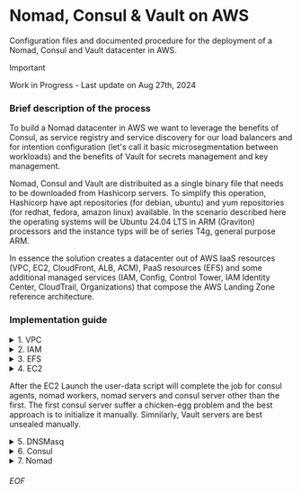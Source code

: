# Nomad, Consul & Vault on AWS
Configuration files and documented procedure for the deployment of a Nomad, Consul and Vault datacenter in AWS. 

> [!IMPORTANT]  
> Work in Progress - Last update on Aug 27th, 2024

### Brief description of the process
To build a Nomad datacenter in AWS we want to leverage the benefits of Consul, as service registry and service discovery for our load balancers and for intention configuration (let's call it basic microsegmentation between workloads) and the benefits of Vault for secrets management and key management. 

Nomad, Consul and Vault are distribuited as a single binary file that needs to be downloaded from Hashicorp servers. To simplify this operation, Hashicorp have apt repositories (for debian, ubuntu) and yum repositories (for redhat, fedora, amazon linux) available. In the scenario described here the operating systems will be Ubuntu 24.04 LTS in ARM (Graviton) processors and the instance typs will be of series T4g, general purpose ARM. 

In essence the solution creates a datacenter out of AWS IaaS resources (VPC, EC2, CloudFront, ALB, ACM), PaaS resources (EFS) and some additional managed services (IAM, Config, Control Tower, IAM Identity Center, CloudTrail, Organizations) that compose the AWS Landing Zone reference architecture. 


### Implementation guide

<details>
<summary>1. VPC</summary>

### VPC configuration
When a Landing Zone with Control Tower is implemented a default VPC has been already populated. Nonetheless, if we want to automate in full the creation and destruction of all resoruces related to Nomad, Consul and Vault it's prefereable to create a fresh new VPC. 

To create a new VPC using the AWS Management Console (or IaC), this new VPC that should satisfy the setup described in folder [VPC](vpc/readme.md).
</details>



<details>
<summary>2. IAM</summary>
  
### IAM configuration
IAM service is a managed solution for everything related to security and identity. The configuration herein described affects to the necessary configuraion (role and policy) for the use of an EC2 Instance Profile, an IAM role that is assigned to an EC2 Instance so it can get access to other AWS services. 

To create the necessary IAM configuration (role, policy), the setup is described in the implementation detail document in folder [IAM](iam/readme.md).
</details>



<details>
<summary>3. EFS</summary>
  
### EFS configuration
EFS service is a managed solution for a shared NFS resource disk that can grow up to petabytes. In this scenario is going to be used as a mechanism to exchange files, templates, drivers and other resources between the server instances of Nomad/Consul/Vault and the worker/agent instances. 

To create a new EFS shared disk to be accesible vía NFS4 following, the setup is described in the implementation detail document in folder [EFS](efs/readme.md).
</details>



<details>
<summary>4. EC2</summary>
  
### EC2 setup
ECS service is a IaaS solution for virtualmachines that can scale based upon user confiuration rules. The instances can be of many types, from general purpose to those for an specific purpose, like those oriented to memory, compute or inference. In the scenario herein describe tme selection is general purpose using ARM architecture. The reationale is compute capacity by price point.  

To create a new EC2 instance, the setup is described in the implementation detail document in folder [EC2](ec2/readme.md).

Please note that the ideal scenario, with/without IaC, is to use a Launch Template to avoid misconfigurations and improve personalization.
</details>

After the EC2 Launch the user-data script will complete the job for consul agents, nomad workers, nomad servers and consul server other than the first. The first consul server suffer a chicken-egg problem and the best approach is to initialize it manually. Simnilarly, Vault servers are best unsealed manually. 



<details>
<summary>5. DNSMasq</summary>

### DNSMasq setup process
Here are the steps to follow:  
  
  1. Copy certificates from EFS share to the right folder in `/etc/dnsmasq.conf`
  2. Enable and start services:  
       `systemctl enable dnsmasq`  
       `systemctl start dnsmasq`  
</details>



<details>
<summary>6. Consul</summary>

### Consul setup process
By the initialization of the first EC2 instance, that will operate as server, the first step is to configure the server. For this purpose there's a script called `nodeconfig.sh` that will populate a set of templates included herein with real values read from the IMDSv2 and a local .env file to personaliza all posible things in the server. When the configuration files are ready to run services, we'll start running command, taking note of values and fixing the configuration files minimally again. That's all. Here are the steps to follow:  
  
  1. Fix permission on folders:  
     `chmod consul:consul /etc/consul.d`  
  2. Initialize Consul's internal CA:  
       `consul tls ca create`
  3. Genearte certificates for all server instances using the internal CA (there are alternative methods using Vault described in the tech articles titled [Administer Consul access control tokens with Vault](https://developer.hashicorp.com/consul/tutorials/operate-consul/vault-consul-secrets), [Automatically Rotate Gossip Encryption Keys Secured in Vault](https://developer.hashicorp.com/consul/tutorials/operate-consul/vault-kv-consul-secure-gossip?productSlug=consul&tutorialSlug=vault-secure&tutorialSlug=vault-kv-consul-secure-gossip) and [Generate mTLS Certificates for Consul with Vault](https://developer.hashicorp.com/consul/tutorials/operate-consul/vault-pki-consul-secure-tls):  
     `consul tls cert create -server -dc dc1`  
       Repeat this command 3/5/7 times to generate 1 pair of certs per server instance. 
  4. In the `/etc/consul.d/consul.hcl` config file it's necessary to make some temporal adjustments to allow Consul to operate with only 1 node:
     - Change from `bootstrap_expect = 3` to `bootstrap_expect = 1`
     - Comment out block `retry_join`
     - Comment out `tls`
     - Comment out `auto_encrypt`
     - Change `acl` stanza:
       - Change from `default_policy = "deny"` to `default_policy = "allow"`
       - Comment out the `tokens` block
  5. Continue with configuration bits described in folder [Consul](consul/readme.md).
  6. Now that initial config has been completed in Consul, revert back the configuration options changed before and add more nodes to the Consul cluster. 
  7. Finally, enable and start services:  
       `systemctl enable consul`  
       `systemctl start consul`
</details>



<details>
<summary>7. Nomad</summary>

### Nomad setup process
Here are the steps to follow:  
  
  1. Fix permission on folders:  
     `chmod nomad:nomad /etc/nomad.d`  
  2. Copy certificates from EFS share to the right folder in `/etc/nomad.d`
  3. Enable and start services:  
       `systemctl enable nomad`  
       `systemctl start nomad`
  4. Finally, continue with configuration bits describecd in folder [Nomad](nomad/readme.md).
</details>





###### EOF
